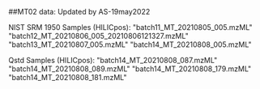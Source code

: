 ##MT02 data:
Updated by AS-19may2022

NIST SRM 1950 Samples (HILICpos):
"batch11_MT_20210805_005.mzML"
"batch12_MT_20210806_005_20210806121327.mzML"
"batch13_MT_20210807_005.mzML"
"batch14_MT_20210808_005.mzML"

Qstd Samples (HILICpos):
"batch14_MT_20210808_087.mzML"
"batch14_MT_20210808_089.mzML"
"batch14_MT_20210808_179.mzML"
"batch14_MT_20210808_181.mzML"
